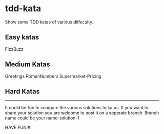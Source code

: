 # tdd-kata
Show some TDD katas of various diffeculty. 

## Easy katas
FizzBuzz

## Medium Katas
Greetings
RomanNumbers
Supermarket-Pricing

## Hard Katas

_______________________________________________________________________________________________________________________________________

It could be fun to compare the various solutions to katas. If you want to share your solution you are welcome to post it on a seperate branch. Branch name could be your name-solution-1


HAVE FUN!!!!
